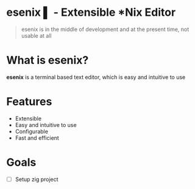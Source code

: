 # esenix ▌ - Extensible *Nix Editor
> esenix is in the middle of development and at the present time, not usable at all

# <b>What is esenix?</b>
**esenix** is a terminal based text editor, which is easy and intuitive to use

# <b>Features</b>
 * Extensible
 * Easy and intuitive to use
 * Configurable
 * Fast and efficient

# <b>Goals</b>

 - [ ] Setup zig project